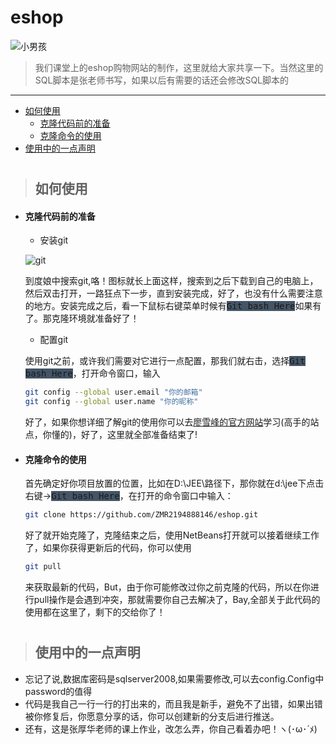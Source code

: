 # eshop
![小男孩](https://www.aboy.site/wp-content/uploads/2018/05/ABoy.png)
> 我们课堂上的eshop购物网站的制作，这里就给大家共享一下。当然这里的SQL脚本是张老师书写，如果以后有需要的话还会修改SQL脚本的

----
* [如何使用](#howtouse)
    + [克隆代码前的准备](#onready)
    + [克隆命令的使用](#usecloe)
* [使用中的一点声明](#stentcebeforuse)

#
> ### <h2 id="howtouse">如何使用</h2>
- #### 克隆代码前的准备
    - 安装git

    ![git](https://git-scm.com/favicon.ico)
    <p>到度娘中搜索git,咯！图标就长上面这样，搜索到之后下载到自己的电脑上，然后双击打开，一路狂点下一步，直到安装完成，好了，也没有什么需要注意的地方。安装完成之后，看一下鼠标右键菜单时候有<kbd><font style="background:#445566">Git bash Here</font></kbd>如果有了。那克隆环境就准备好了！</p>
    
    - 配置git
    
    <p>使用git之前，或许我们需要对它进行一点配置，那我们就右击，选择<kbd><font style="background:#445566">Git bash Here</font></kbd>，打开命令窗口，输入</p>

    ```bash
    git config --global user.email "你的邮箱"
    git config --global user.name "你的昵称"
    ```
    好了，如果你想详细了解git的使用你可以去[廖雪峰的官方网站](https://www.liaoxuefeng.com/wiki/0013739516305929606dd18361248578c67b8067c8c017b000)学习(高手的站点，你懂的)，好了，这里就全部准备结束了!
- #### 克隆命令的使用

    首先确定好你项目放置的位置，比如在D:\JEE\路径下，那你就在d:\jee下点击右键-><kbd><font style="background:#445566">Git bash Here</font></kbd>，在打开的命令窗口中输入：

    ```bash
    git clone https://github.com/ZMR2194888146/eshop.git
    ```
    好了就开始克隆了，克隆结束之后，使用NetBeans打开就可以接着继续工作了，如果你获得更新后的代码，你可以使用

    ```bash
    git pull
    ```
    来获取最新的代码，But，由于你可能修改过你之前克隆的代码，所以在你进行pull操作是会遇到冲突，那就需要你自己去解决了，Bay,全部关于此代码的使用都在这里了，剩下的交给你了！

#
> ### <h2 id="stentcebeforuse">使用中的一点声明</h2>
- 忘记了说,数据库密码是sqlserver2008,如果需要修改,可以去config.Config中password的值得
- 代码是我自己一行一行的打出来的，而且我是新手，避免不了出错，如果出错被你修复后，你愿意分享的话，你可以创建新的分支后进行推送。
- 还有，这是张厚华老师的课上作业，改怎么弄，你自己看着办吧！ヽ(･ω･´ﾒ)